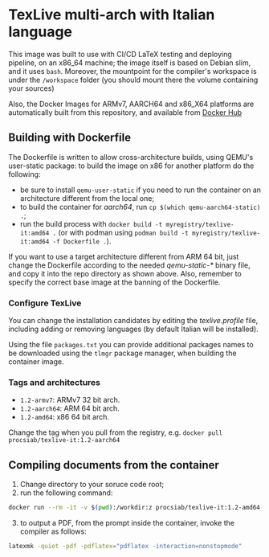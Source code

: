 # TexLive multi-arch with Italian language

This image was built to use with CI/CD LaTeX testing and deploying pipeline, on an x86\_64 machine; the image 
itself is based on Debian slim, and it uses `bash`. Moreover, the mountpoint for the compiler's workspace is 
under the `/workspace` folder (you should mount there the volume containing your sources)

Also, the Docker Images for ARMv7, AARCH64 and x86\_X64 platforms are automatically built from this repository, and available from [Docker Hub](https://hub.docker.com/r/procsiab/texlive-it)

## Building with Dockerfile

The Dockerfile is written to allow cross-architecture builds, using QEMU's user-static package: to build the image on x86 for another platform do the following:

- be sure to install `qemu-user-static` if you need to run the container on an architecture different from the local one;
- to build the container for *aarch64*, run `cp $(which qemu-aarch64-static) .`;
- run the build process with `docker build -t myregistry/texlive-it:amd64 .` (or with podman using `podman build -t myregistry/texlive-it:amd64 -f Dockerfile .`).

If you want to use a target architecture different from ARM 64 bit, just change the Dockerfile according to the needed _qemu-static-*_ binary file, and copy it into the repo directory as shown above. Also, remember to specify the correct base image at the banning of the Dockerfile.

### Configure TexLive

You can change the installation candidates by editing the *texlive.profile* file, including adding or removing languages (by default Italian will be installed).

Using the file `packages.txt` you can provide additional packages names to be downloaded using the `tlmgr` package manager, when building the container image.

### Tags and architectures

- `1.2-armv7`: ARMv7 32 bit arch.
- `1.2-aarch64`: ARM 64 bit arch.
- `1.2-amd64`: x86 64 bit arch.

Change the tag when you pull from the registry, e.g. `docker pull procsiab/texlive-it:1.2-aarch64`

## Compiling documents from the container

1. Change directory to your soruce code root;
2. run the following command:
```bash
docker run --rm -it -v $(pwd):/workdir:z procsiab/texlive-it:1.2-amd64 bash
```
3. to output a PDF, from the prompt inside the container, invoke the compiler as follows:
```bash
latexmk -quiet -pdf -pdflatex="pdflatex -interaction=nonstopmode"
```
